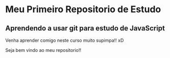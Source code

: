 # Meu Primeiro Repositorio de Estudo
## Aprendendo a usar git para estudo de JavaScript

Venha aprender comigo neste curso muito supimpa!! xD

Seja bem vindo ao meu repositorio!!
